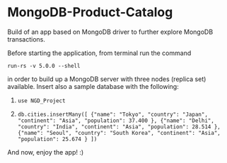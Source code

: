 # MongoDB-Product-Catalog
Build of an app based on MongoDB driver to further explore MongoDB transactions.

Before starting the application, from terminal run the command 

`run-rs -v 5.0.0 --shell`

in order to build up a MongoDB server with three nodes (replica set) available. Insert also a sample database with the following:

1. `use NGD_Project`

2. `db.cities.insertMany([ {"name": "Tokyo", "country": "Japan", "continent": "Asia", "population": 37.400 }, {"name": "Delhi", "country": "India", "continent": "Asia", "population": 28.514 }, {"name": "Seoul", "country": "South Korea", "continent": "Asia", "population": 25.674 } ])`

And now, enjoy the app! :)
